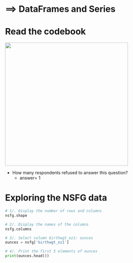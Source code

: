 # ==> DataFrames and Series
# Read the codebook
<img src="https://user-images.githubusercontent.com/51888893/211050478-b41bcc65-72d0-4db5-8dbe-007e2f5682b4.png" width=400px>

- How many respondents refused to answer this question?
  + answer= 1
# Exploring the NSFG data
```py
# 1/. Display the number of rows and columns
nsfg.shape

# 2/. Display the names of the columns
nsfg.columns

# 3/. Select column birthwgt_oz1: ounces
ounces = nsfg['birthwgt_oz1']

# 4/. Print the first 5 elements of ounces
print(ounces.head())
```
